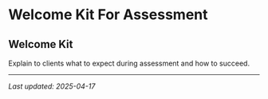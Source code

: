 # Welcome Kit For Assessment

## Welcome Kit

Explain to clients what to expect during assessment and how to succeed.

---
_Last updated: 2025-04-17_